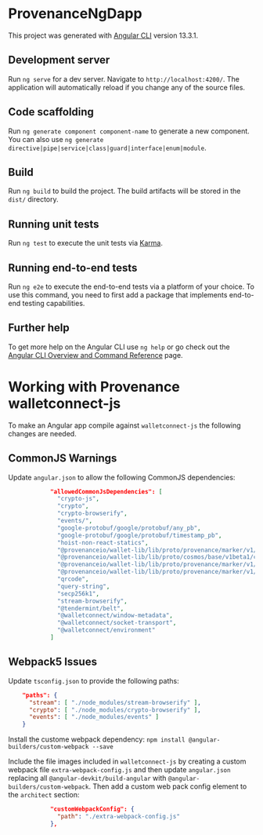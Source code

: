 # ProvenanceNgDapp

This project was generated with [Angular CLI](https://github.com/angular/angular-cli) version 13.3.1.

## Development server

Run `ng serve` for a dev server. Navigate to `http://localhost:4200/`. The application will automatically reload if you change any of the source files.

## Code scaffolding

Run `ng generate component component-name` to generate a new component. You can also use `ng generate directive|pipe|service|class|guard|interface|enum|module`.

## Build

Run `ng build` to build the project. The build artifacts will be stored in the `dist/` directory.

## Running unit tests

Run `ng test` to execute the unit tests via [Karma](https://karma-runner.github.io).

## Running end-to-end tests

Run `ng e2e` to execute the end-to-end tests via a platform of your choice. To use this command, you need to first add a package that implements end-to-end testing capabilities.

## Further help

To get more help on the Angular CLI use `ng help` or go check out the [Angular CLI Overview and Command Reference](https://angular.io/cli) page.

# Working with Provenance walletconnect-js

To make an Angular app compile against `walletconnect-js` the following
changes are needed.

## CommonJS Warnings

Update `angular.json` to allow the following CommonJS dependencies:

```json
            "allowedCommonJsDependencies": [
              "crypto-js",
              "crypto",
              "crypto-browserify",
              "events/",
              "google-protobuf/google/protobuf/any_pb",
              "google-protobuf/google/protobuf/timestamp_pb",
              "hoist-non-react-statics",
              "@provenanceio/wallet-lib/lib/proto/provenance/marker/v1/tx_pb",
              "@provenanceio/wallet-lib/lib/proto/cosmos/base/v1beta1/coin_pb",
              "@provenanceio/wallet-lib/lib/proto/provenance/marker/v1/accessgrant_pb",
              "@provenanceio/wallet-lib/lib/proto/provenance/marker/v1/marker_pb",
              "qrcode",
              "query-string",
              "secp256k1",
              "stream-browserify",
              "@tendermint/belt",
              "@walletconnect/window-metadata",
              "@walletconnect/socket-transport",
              "@walletconnect/environment"
            ]
```

## Webpack5 Issues

Update `tsconfig.json` to provide the following paths:
```json
    "paths": {
      "stream": [ "./node_modules/stream-browserify" ],
      "crypto": [ "./node_modules/crypto-browserify" ],
      "events": [ "./node_modules/events" ]
    }
```

Install the custome webpack dependency: `npm install @angular-builders/custom-webpack --save`

Include the file images included in `walletconnect-js` by creating a custom webpack 
file `extra-webpack-config.js` and then update `angular.json` replacing all 
`@angular-devkit/build-angular` with `@angular-builders/custom-webpack`. Then add a custom
web pack config element to the `architect` section:

```json
            "customWebpackConfig": {
              "path": "./extra-webpack-config.js"
            },
```
